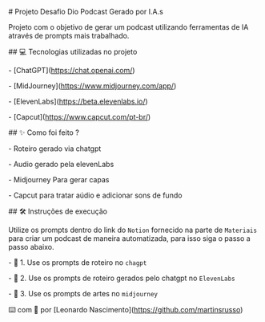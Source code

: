

\# Projeto Desafio Dio Podcast Gerado por I.A.s



Projeto com o objetivo de gerar um podcast utilizando ferramentas de IA através de prompts mais trabalhado.



\## 💻 Tecnologias utilizadas no projeto



\- \[ChatGPT](https://chat.openai.com/) 

\- \[MidJourney](https://www.midjourney.com/app/)

\- \[ElevenLabs](https://beta.elevenlabs.io/)

\- \[Capcut](https://www.capcut.com/pt-br/)



\## ✨ Como foi feito ?



\- Roteiro gerado via chatgpt

\- Audio gerado pela elevenLabs

\- Midjourney Para gerar capas

\- Capcut para tratar aúdio e adicionar sons de fundo





\## 🛠️ Instruções de execução



Utilize os prompts dentro do link do `Notion` fornecido na parte de `Materiais` para criar um podcast de maneira automatizada, para isso siga o passo a passo abaixo.



\- 🤖 1. Use os prompts de roteiro no `chagpt`

\- 🤖 2. Use os prompts de roteiro gerados pelo chatgpt no  `ElevenLabs`

\- 🤖 3. Use os prompts de artes no `midjourney`







⌨️ com 💜 por \[Leonardo Nascimento](https://github.com/martinsrusso)

